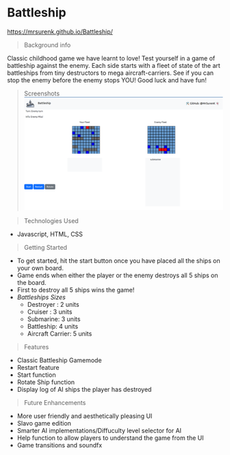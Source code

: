 # Battleship

https://mrsurenk.github.io/Battleship/

> Background info

Classic childhood game we have learnt to love! Test yourself in a game of battleship against the enemy. Each side starts with a fleet of state of the art battleships from tiny destructors to mega aircraft-carriers. See if you can stop the enemy before the enemy stops YOU! Good luck and have fun!

> Screenshots
> ![Battleship Screenshot](Battleship_Assets/Screenshot%20from%202023-07-14%2000-19-15.png)

> Technologies Used

- Javascript, HTML, CSS

> Getting Started

- To get started, hit the start button once you have placed all the ships on your own board.
- Game ends when either the player or the enemy destroys all 5 ships on the board.
- First to destroy all 5 ships wins the game!
- _Battleships Sizes_
  - Destroyer : 2 units
  - Cruiser : 3 units
  - Submarine: 3 units
  - Battleship: 4 units
  - Aircraft Carrier: 5 units

> Features

- Classic Battleship Gamemode
- Restart feature
- Start function
- Rotate Ship function
- Display log of AI ships the player has destroyed

> Future Enhancements

- More user friendly and aesthetically pleasing UI
- Slavo game edition
- Smarter AI implementations/Diffuculty level selector for AI
- Help function to allow players to understand the game from the UI
- Game transitions and soundfx
